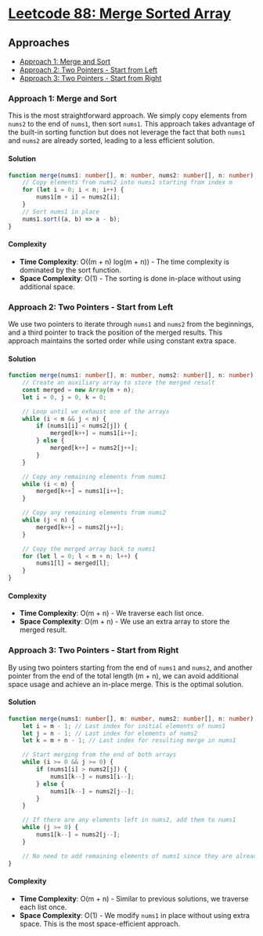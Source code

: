 # [Leetcode 88: Merge Sorted Array](https://leetcode.com/problems/merge-sorted-array/)

## Approaches
- [Approach 1: Merge and Sort](#approach-1-merge-and-sort)
- [Approach 2: Two Pointers - Start from Left](#approach-2-two-pointers-start-from-left)
- [Approach 3: Two Pointers - Start from Right](#approach-3-two-pointers-start-from-right)

### Approach 1: Merge and Sort
This is the most straightforward approach. We simply copy elements from `nums2` to the end of `nums1`, then sort `nums1`. This approach takes advantage of the built-in sorting function but does not leverage the fact that both `nums1` and `nums2` are already sorted, leading to a less efficient solution.

#### Solution
```typescript
function merge(nums1: number[], m: number, nums2: number[], n: number): void {
    // Copy elements from nums2 into nums1 starting from index m
    for (let i = 0; i < n; i++) {
        nums1[m + i] = nums2[i];
    }
    // Sort nums1 in place
    nums1.sort((a, b) => a - b);
}
```

#### Complexity
- **Time Complexity**: O((m + n) log(m + n)) - The time complexity is dominated by the sort function.
- **Space Complexity**: O(1) - The sorting is done in-place without using additional space.

### Approach 2: Two Pointers - Start from Left
We use two pointers to iterate through `nums1` and `nums2` from the beginnings, and a third pointer to track the position of the merged results. This approach maintains the sorted order while using constant extra space.

#### Solution
```typescript
function merge(nums1: number[], m: number, nums2: number[], n: number): void {
    // Create an auxiliary array to store the merged result
    const merged = new Array(m + n);
    let i = 0, j = 0, k = 0;

    // Loop until we exhaust one of the arrays
    while (i < m && j < n) {
        if (nums1[i] < nums2[j]) {
            merged[k++] = nums1[i++];
        } else {
            merged[k++] = nums2[j++];
        }
    }

    // Copy any remaining elements from nums1
    while (i < m) {
        merged[k++] = nums1[i++];
    }

    // Copy any remaining elements from nums2
    while (j < n) {
        merged[k++] = nums2[j++];
    }

    // Copy the merged array back to nums1
    for (let l = 0; l < m + n; l++) {
        nums1[l] = merged[l];
    }
}
```

#### Complexity
- **Time Complexity**: O(m + n) - We traverse each list once.
- **Space Complexity**: O(m + n) - We use an extra array to store the merged result.

### Approach 3: Two Pointers - Start from Right
By using two pointers starting from the end of `nums1` and `nums2`, and another pointer from the end of the total length (m + n), we can avoid additional space usage and achieve an in-place merge. This is the optimal solution.

#### Solution
```typescript
function merge(nums1: number[], m: number, nums2: number[], n: number): void {
    let i = m - 1; // Last index for initial elements of nums1
    let j = n - 1; // Last index for elements of nums2
    let k = m + n - 1; // Last index for resulting merge in nums1

    // Start merging from the end of both arrays
    while (i >= 0 && j >= 0) {
        if (nums1[i] > nums2[j]) {
            nums1[k--] = nums1[i--];
        } else {
            nums1[k--] = nums2[j--];
        }
    }

    // If there are any elements left in nums2, add them to nums1
    while (j >= 0) {
        nums1[k--] = nums2[j--];
    }

    // No need to add remaining elements of nums1 since they are already in place
}
```

#### Complexity
- **Time Complexity**: O(m + n) - Similar to previous solutions, we traverse each list once.
- **Space Complexity**: O(1) - We modify `nums1` in place without using extra space. This is the most space-efficient approach.


